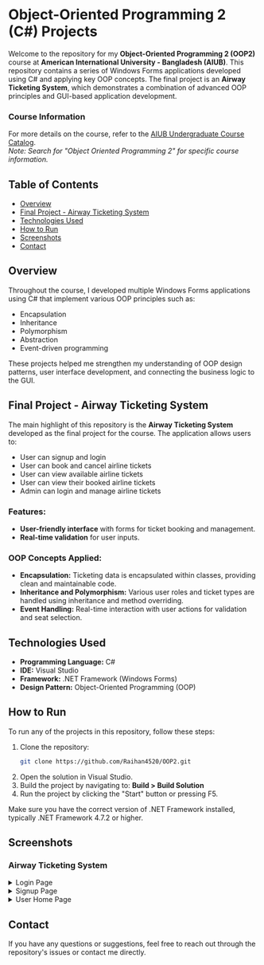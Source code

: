 # Object-Oriented Programming 2 (C#) Projects

Welcome to the repository for my **Object-Oriented Programming 2 (OOP2)** course at **American International University - Bangladesh (AIUB)**. This repository contains a series of Windows Forms applications developed using C# and applying key OOP concepts. The final project is an **Airway Ticketing System**, which demonstrates a combination of advanced OOP principles and GUI-based application development.

### Course Information
For more details on the course, refer to the [AIUB Undergraduate Course Catalog](https://www.aiub.edu/faculties/fst/ug-course-catalog).  
*Note: Search for "Object Oriented Programming 2" for specific course information.*

## Table of Contents
- [Overview](#overview)
- [Final Project - Airway Ticketing System](#final-project---airway-ticketing-system)
- [Technologies Used](#technologies-used)
- [How to Run](#how-to-run)
- [Screenshots](#screenshots)
- [Contact](#contact)

## Overview

Throughout the course, I developed multiple Windows Forms applications using C# that implement various OOP principles such as:

- Encapsulation
- Inheritance
- Polymorphism
- Abstraction
- Event-driven programming

These projects helped me strengthen my understanding of OOP design patterns, user interface development, and connecting the business logic to the GUI.

## Final Project - Airway Ticketing System

The main highlight of this repository is the **Airway Ticketing System** developed as the final project for the course. The application allows users to:

- User can signup and login
- User can book and cancel airline tickets
- User can view available airline tickets
- User can view their booked airline tickets
- Admin can login and manage airline tickets

### Features:
- **User-friendly interface** with forms for ticket booking and management.
- **Real-time validation** for user inputs.

### OOP Concepts Applied:
- **Encapsulation:** Ticketing data is encapsulated within classes, providing clean and maintainable code.
- **Inheritance and Polymorphism:** Various user roles and ticket types are handled using inheritance and method overriding.
- **Event Handling:** Real-time interaction with user actions for validation and seat selection.

## Technologies Used

- **Programming Language:** C#
- **IDE:** Visual Studio
- **Framework:** .NET Framework (Windows Forms)
- **Design Pattern:** Object-Oriented Programming (OOP)

## How to Run

To run any of the projects in this repository, follow these steps:

1. Clone the repository:
   ```bash
   git clone https://github.com/Raihan4520/OOP2.git
2. Open the solution in Visual Studio.
3. Build the project by navigating to: **Build > Build Solution**
4. Run the project by clicking the "Start" button or pressing F5.

Make sure you have the correct version of .NET Framework installed, typically .NET Framework 4.7.2 or higher.

## Screenshots

### Airway Ticketing System

<details>
  <summary>Login Page</summary>
   
![Login](./Final%20Project/Screenshots/Login.jpg)

</details>

<details>
  <summary>Signup Page</summary>
   
![Login](./Final%20Project/Screenshots/Signup.jpg)

</details>

<details>
  <summary>User Home Page</summary>
   
![Login](./Final%20Project/Screenshots/User%20Home.jpg)

</details>

## Contact

If you have any questions or suggestions, feel free to reach out through the repository's issues or contact me directly.
